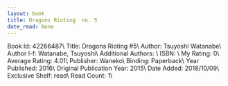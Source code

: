 ```yaml
---
layout: book
title: Dragons Rioting  no. 5
date_read: None
---
```


Book Id: 42266487\ 
Title: Dragons Rioting #5\ 
Author: Tsuyoshi Watanabe\ 
Author l-f: Watanabe, Tsuyoshi\ 
Additional Authors: \ 
ISBN: \ 
My Rating: 0\ 
Average Rating: 4.01\ 
Publisher: Waneko\ 
Binding: Paperback\ 
Year Published: 2016\ 
Original Publication Year: 2015\ 
Date Added: 2018/10/09\ 
Exclusive Shelf: read\ 
Read Count: 1\ 


